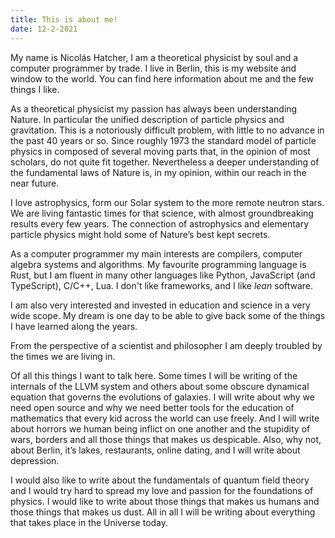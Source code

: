 ```yaml
---
title: This is about me!
date: 12-2-2021
---
```


My name is Nicolás Hatcher, I am a theoretical physicist by soul and a computer programmer by trade. I live in Berlin, this is my website and window to the world. You can find here information about me and the few things I like.

As a theoretical physicist my passion has always been understanding Nature. In particular the unified description of particle physics and gravitation. This is a notoriously difficult problem, with little to no advance in the past 40 years or so. Since roughly 1973 the standard model of particle physics in composed of several moving parts that, in the opinion of most scholars, do not quite fit together. Nevertheless a deeper understanding of the fundamental laws of Nature is, in my opinion, within our reach in the near future.

I love astrophysics, form our Solar system to the more remote neutron stars. We are living fantastic times for that science, with almost groundbreaking results every few years. The connection of astrophysics and elementary particle physics might hold some of Nature’s best kept secrets.

As a computer programmer my main interests are compilers, computer algebra systems and algorithms.
My favourite programming language is Rust, but I am fluent in many other languages like Python, JavaScript (and TypeScript), C/C++, Lua.
I don't like frameworks, and I like _lean_ software.

I am also very interested and invested in education and science in a very wide scope. My dream is one day to be able to give back some of the things I have learned along the years.

From the perspective of a scientist and philosopher I am deeply troubled by the times we are living in.

Of all this things I want to talk here. Some times I will be writing of the internals of the LLVM system and others about some obscure dynamical equation that governs the evolutions of galaxies. I will write about why we need open source and why we need better tools for the education of mathematics that every kid across the world can use freely. And I will write about horrors we human being inflict on one another and the stupidity of wars, borders and all those things that makes us despicable. Also, why not, about Berlin, it’s lakes, restaurants, online dating, and I will write about depression.

I would also like to write about the fundamentals of quantum field theory and I would try hard to spread my love and passion for the foundations of physics. I would like to write about those things that makes us humans and those things that makes us dust. All in all I will be writing about everything that takes place in the Universe today.